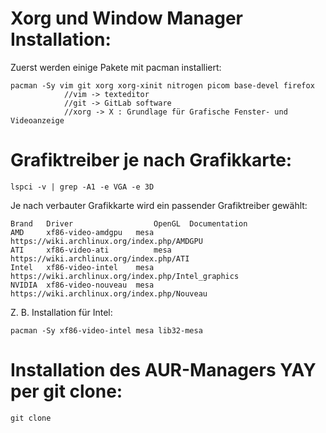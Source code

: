 # Xorg und Window Manager Installation:

Zuerst werden einige Pakete mit pacman installiert:

    pacman -Sy vim git xorg xorg-xinit nitrogen picom base-devel firefox
                //vim -> texteditor
                //git -> GitLab software
                //xorg -> X : Grundlage für Grafische Fenster- und Videoanzeige

# Grafiktreiber je nach Grafikkarte:

    lspci -v | grep -A1 -e VGA -e 3D
    
Je nach verbauter Grafikkarte wird ein passender Grafiktreiber gewählt:

    Brand   Driver                  OpenGL  Documentation 
    AMD 	xf86-video-amdgpu 	mesa 	https://wiki.archlinux.org/index.php/AMDGPU
    ATI     xf86-video-ati          mesa      https://wiki.archlinux.org/index.php/ATI
    Intel 	xf86-video-intel 	mesa 	https://wiki.archlinux.org/index.php/Intel_graphics
    NVIDIA 	xf86-video-nouveau 	mesa 	https://wiki.archlinux.org/index.php/Nouveau
    
Z. B. Installation für Intel:
    
    pacman -Sy xf86-video-intel mesa lib32-mesa
    
# Installation des AUR-Managers YAY per git clone:

    git clone

